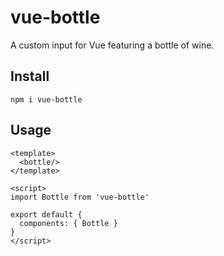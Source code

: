 # vue-bottle

A custom input for Vue featuring a bottle of wine.

## Install

```
npm i vue-bottle
```

## Usage

```vue
<template>
  <bottle/>
</template>

<script>
import Bottle from 'vue-bottle'

export default {
  components: { Bottle }
}
</script>
```